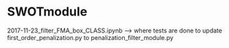 # SWOTmodule

2017-11-23_filter_FMA_box_CLASS.ipynb --> where tests are done to update first_order_penalization.py to penalization_filter_module.py
